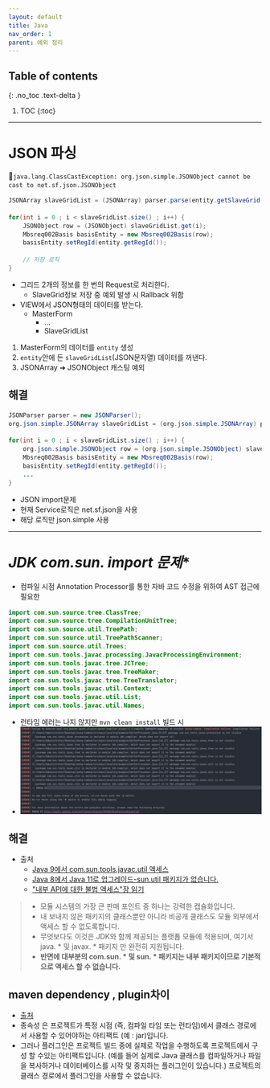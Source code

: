 ```yaml
---
layout: default
title: Java
nav_order: 1
parent: 예외 정리
---
```

## Table of contents
{: .no_toc .text-delta }

1. TOC
{:toc}

---

# **JSON 파싱**
🚨`java.lang.ClassCastException: org.json.simple.JSONObject cannot be cast to net.sf.json.JSONObject`

```java
JSONArray slaveGridList = (JSONArray) parser.parse(entity.getSlaveGrid());

for(int i = 0 ; i < slaveGridList.size() ; i++) {
    JSONObject row = (JSONObject) slaveGridList.get(i);
    Mbsreq002Basis basisEntity = new Mbsreq002Basis(row);
    basisEntity.setRegId(entity.getRegId());

    // 저장 로직
}
```
- 그리드 2개의 정보를 한 번의 Request로 처리한다.
    - SlaveGrid정보 저장 중 예외 발생 시 Rallback 위함
- VIEW에서 JSON형태의 데이터를 받는다.
    -  MasterForm
        - ...
        - SlaveGridList


1. MasterForm의 데이터를 `entity` 생성
2. `entity`안에 든 `slaveGridList`(JSON문자열) 데이터를 꺼낸다.
3. JSONArray ➜ JSONObject 캐스팅 예외

## **해결**
```java
JSONParser parser = new JSONParser();
org.json.simple.JSONArray slaveGridList = (org.json.simple.JSONArray) parser.parse(entity.getSlaveGrid());

for(int i = 0 ; i < slaveGridList.size() ; i++) {
    org.json.simple.JSONObject row = (org.json.simple.JSONObject) slaveGridList.get(i);
    Mbsreq002Basis basisEntity = new Mbsreq002Basis(row);
    basisEntity.setRegId(entity.getRegId());
    ...
}
```
- JSON import문제
- 현재 Service로직은 net.sf.json을 사용
- 해당 로직만 json.simple 사용

***

# **JDK com.sun.* import 문제**

- 컴파일 시점 Annotation Processor를 통한 자바 코드 수정을 위하여 AST 접근에 필요한
```java
import com.sun.source.tree.ClassTree;
import com.sun.source.tree.CompilationUnitTree;
import com.sun.source.util.TreePath;
import com.sun.source.util.TreePathScanner;
import com.sun.source.util.Trees;
import com.sun.tools.javac.processing.JavacProcessingEnvironment;
import com.sun.tools.javac.tree.JCTree;
import com.sun.tools.javac.tree.TreeMaker;
import com.sun.tools.javac.tree.TreeTranslator;
import com.sun.tools.javac.util.Context;
import com.sun.tools.javac.util.List;
import com.sun.tools.javac.util.Names;
```
- 런타임 에러는 나지 않지만 `mvn clean install` 빌드 시
- ![](../../assets/images/exception/java/1.png)

## **해결**
- 출처
  - [Java 9에서 com.sun.tools.javac.util 액세스](https://stackoverflow.com/questions/46773519/accessing-com-sun-tools-javac-util-from-java-9)
  - [Java 8에서 Java 11로 업그레이드-sun.util 패키지가 없습니다.](https://www.javaer101.com/en/article/114435.html)
  - [ "내부 API에 대한 불법 액세스"장 읽기](https://nipafx.dev/java-11-migration-guide/)
> - 모듈 시스템의 가장 큰 판매 포인트 중 하나는 강력한 캡슐화입니다.
> - 내 보내지 않은 패키지의 클래스뿐만 아니라 비공개 클래스도 모듈 외부에서 액세스 할 수 없도록합니다.
> - 무엇보다도 이것은 JDK와 함께 제공되는 플랫폼 모듈에 적용되며, 여기서 java. * 및 javax. * 패키지 만 완전히 지원됩니다.
> - **반면에 대부분의 com.sun. * 및 sun. * 패키지는 내부 패키지이므로 기본적으로 액세스 할 수 없습니다.**


## **maven dependency , plugin차이**
- [출처](https://stackoverflow.com/questions/26292073/whats-the-difference-between-maven-plugins-and-dependencies)
- 종속성 은 프로젝트가 특정 시점 (즉, 컴파일 타임 또는 런타임)에서 클래스 경로에서 사용할 수 있어야하는 아티팩트 (예 : jar)입니다.
- 그러나 플러그인은 프로젝트 빌드 중에 실제로 작업을 수행하도록 프로젝트에서 구성 할 수있는 아티팩트입니다. (예를 들어 실제로 Java 클래스를 컴파일하거나 파일을 복사하거나 데이터베이스를 시작 및 중지하는 플러그인이 있습니다.) 프로젝트의 클래스 경로에서 플러그인을 사용할 수 없습니다.
